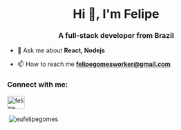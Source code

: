 
<h1 align="center">Hi 👋, I'm Felipe</h1>
<h3 align="center">A full-stack developer from Brazil</h3>

- 💬 Ask me about **React, Nodejs**

- 📫 How to reach me **felipegomesworker@gmail.com**

<h3 align="left">Connect with me:</h3>
<p align="left">
<a href="https://linkedin.com/in/felipe gomes" target="blank"><img align="center" src="https://raw.githubusercontent.com/rahuldkjain/github-profile-readme-generator/master/src/images/icons/Social/linked-in-alt.svg" alt="felipe gomes" height="30" width="40" /></a>
</p>

<p>&nbsp;<img align="center" src="https://github-readme-stats.vercel.app/api?username=eufelipegomes&show_icons=true&locale=en" alt="eufelipegomes" /></p>

